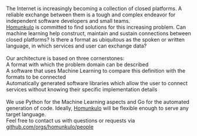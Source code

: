 The Internet is increasingly becoming a collection of closed platforms. A reliable exchange between them is a tough and complex endeavor for independent software developers and small teams.
</br>
<a href="https://github.com/homunkulo" title="Homunkulo GitHub" target="_blank">Homunkulo</a> is committed to find solutions for this increasing problem. Can machine learning help construct, maintain and sustain connections between closed platforms? Is there a format as ubiquitous as the spoken or written language, in which services and user can exchange data?
</br>
</br>
Our architecture is based on three cornerstones:
</br>
A format with which the problem domain can be described
</br>
A software that uses Machine Learning to compare this definition with the formats to be connected
</br>
Automatically generated software libraries which allow the user to connect services without knowing their specific implementation details
</br>
</br>
We use Python for the Machine Learning aspects and Go for the automated generation of code. Ideally, <a href="https://github.com/homunkulo" title="Homunkulo GitHub" target="_blank">Homunkulo</a> will be flexible enough to serve any target language.
</br>
Feel free to contact us with questions or requests via <a href="https://github.com/orgs/homunkulo/people" title="Homunkulo GitHub" target="_blank">github.com/orgs/homunkulo/people</a>

